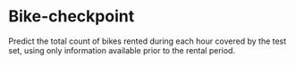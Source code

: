 # Bike-checkpoint
Predict the total count of bikes rented during each hour covered by the test set, using only information available prior to the rental period.
